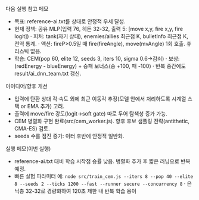 다음 실행 참고 메모

- 목표: reference-ai.txt를 상대로 안정적 우세 달성.
- 현재 정책: 공유 MLP(입력 76, 히든 32-32, 출력 5: [move x,y, fire x,y, fire logit])
  · 피처: tank(자기 상태), enemies/allies 최근접 K, bulletInfo 최근접 K, 전역 통계.
  · 액션: fireP>0.5일 때 fire(fireAngle), move(mvAngle) 1회 호출. 휴리스틱 없음.
- 학습: CEM(pop 60, elite 12, seeds 3, iters 10, sigma 0.6→감쇠)
  · 보상: (redEnergy - blueEnergy) + 승패 보너스(승 +100, 패 -100)
  · 반복 중간에도 result/ai_dnn_team.txt 갱신.

아이디어/향후 개선
- 입력에 탄환 상대 각·속도 외에 최근 이동각 추정(모델 안에서 처리하도록 시계열 스택 or EMA 추가) 고려.
- 출력에 move/fire 강도(logit→soft gate) 따로 두어 탐색성 증가 가능.
- CEM 병렬화 구현 완료(src/cem_worker.js). 향후 후보 샘플링 전략(antithetic, CMA-ES) 검토.
- seeds 수를 점진 증가: 이터 후반에 안정적 일반화.

실행 메모(이번 실행)
- reference-ai.txt 대비 학습 시작점 승률 낮음. 병렬화 추가 후 짧은 러닝으로 반복 예정.
- 빠른 실험 파라미터 예: `node src/train_cem.js --iters 8 --pop 40 --elite 8 --seeds 2 --ticks 1200 --fast --runner secure --concurrency 8`
  · 은닉층 32-32로 경량화하여 120초 제한 내 반복 학습 용이
